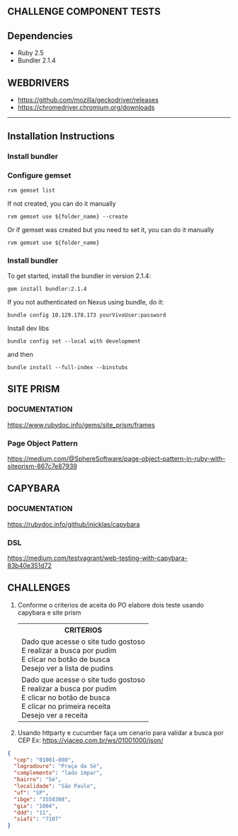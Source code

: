 ## CHALLENGE COMPONENT TESTS

## Dependencies

* Ruby 2.5
* Bundler 2.1.4


## WEBDRIVERS

* https://github.com/mozilla/geckodriver/releases
* https://chromedriver.chromium.org/downloads

---

## Installation Instructions

### Install bundler

### Configure gemset


```shell
rvm gemset list
```

If not created, you can do it manually

```shell
rvm gemset use ${folder_name} --create
```

Or if gemset was created but you need to set it, you can do it manually

```shell
rvm gemset use ${folder_name}
```

### Install bundler

To get started, install the bundler in version 2.1.4:

```shell
gem install bundler:2.1.4
```

If you not authenticated on Nexus using bundle, do it:

```shell
bundle config 10.129.178.173 yourVivoUser:password
```

Install dev libs

```shell
bundle config set --local with development 
```

and then

```shell
bundle install --full-index --binstubs 
```


## SITE PRISM

### DOCUMENTATION

https://www.rubydoc.info/gems/site_prism/frames

### Page Object Pattern

https://medium.com/@SphereSoftware/page-object-pattern-in-ruby-with-siteprism-867c7e87939


## CAPYBARA


### DOCUMENTATION

https://rubydoc.info/github/jnicklas/capybara

### DSL
https://medium.com/testvagrant/web-testing-with-capybara-83b40e351d72



## CHALLENGES

1) Conforme o criterios de aceita do PO elabore dois teste usando capybara e site prism

    <table>
        <tr><th>CRITERIOS</th></tr>
        <tr>
            <td>
                Dado que acesse o site tudo gostoso<br>
                E realizar a busca por pudim<br>
                E clicar no botão de busca<br>
                Desejo ver a lista de pudins<br>
            </td>
        </tr>
        <tr>
            <td>            
                Dado que acesse o site tudo gostoso<br>
                E realizar a busca por pudim<br>
                E clicar no botão de busca<br>
                E clicar no primeira receita <br>
                Desejo ver a receita<br>
            </td>
        </tr>
    </table>


2) Usando httparty e cucumber faça um cenario para validar a busca por CEP
   Ex: https://viacep.com.br/ws/01001000/json/

```json
{
  "cep": "01001-000",
  "logradouro": "Praça da Sé",
  "complemento": "lado ímpar",
  "bairro": "Sé",
  "localidade": "São Paulo",
  "uf": "SP",
  "ibge": "3550308",
  "gia": "1004",
  "ddd": "11",
  "siafi": "7107"
}
```